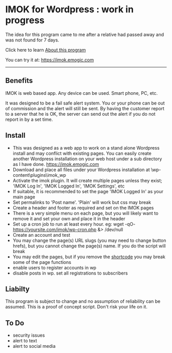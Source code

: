 # IMOK for Wordpress : work in progress

The idea for this program came to me after a relative had passed away and was not found for 7 days.

Click here to learn [About this program](https://github.com/vpelss/imok_wp/blob/master/imok.md#about)

You can try it at: https://imok.emogic.com

-------------------------------------

## Benefits

IMOK is web based app. Any device can be used. Smart phone, PC, etc.

It was designed to be a fail safe alert system. You or your phone can be out of commission and the alert will still be sent.
By having the customer report to a server that he is OK, the server can send out the alert if you do not report in by a set time.

## Install

- This was designed as a web app to work on a stand alone Wordpress install and may conflict with existing pages. You can easily create another Wordpress installation on your web host under a sub directory as I have done. https://imok.emogic.com
- Download and place all files under your Wordpress installation at \wp-content\plugins\imok_wp
- Activate the imok plugin. It will create multiple pages unless they exist; 'IMOK Log In', 'IMOK Logged In', 'IMOK Settings', etc
- If suitable, it is recommended to set the page 'IMOK Logged In' as your main page
- Set permalinks to 'Post name'. 'Plain' will work but css may break
- Create a header and footer as required and set on the IMOK pages
- There is a very simple menu on each page, but you will likely want to remove it and set your own and place it in the header
- Set up a cron job to run at least every hour. eg: wget -qO- https://yoursite.com/imok/wp-cron.php &> /dev/null
- Create an account and test
- You may change the page(s) URL slugs (you may need to change button hrefs), but you cannot change the page(s) name. If you do the script will break
- You may edit the pages, but if you remove the [shortcode](s) you may break some of the page functions
- enable users to register accounts in wp
- disable posts in wp. set all registrations to subscribers

## Liabilty

This program is subject to change and no assumption of reliability can be assumed.
This is a proof of concept script. Don't risk your life on it.

## To Do

- security issues
- alert to text
- alert to social media
